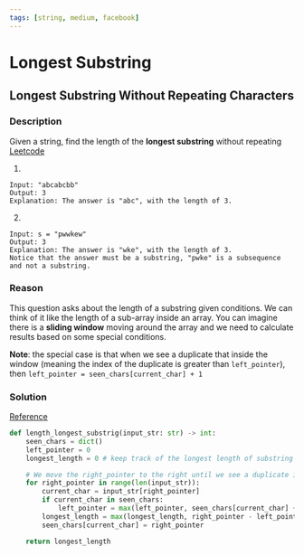 ```yaml
---
tags: [string, medium, facebook]
---
```


# Longest Substring

## Longest Substring Without Repeating Characters

### Description

Given a string, find the length of the **longest substring** without repeating
[Leetcode](https://leetcode.com/problems/longest-substring-without-repeating-characters/)

1.

```
Input: "abcabcbb"
Output: 3
Explanation: The answer is "abc", with the length of 3.
```

2.

```
Input: s = "pwwkew"
Output: 3
Explanation: The answer is "wke", with the length of 3.
Notice that the answer must be a substring, "pwke" is a subsequence and not a substring.
```

### Reason

This question asks about the length of a substring given conditions. We can think of it like the length of a sub-array inside an array. You can imagine there is a **sliding window** moving around the array and we need to calculate results based on some special conditions.

**Note**: the special case is that when we see a duplicate that inside the window (meaning the index of the duplicate is greater than `left_pointer`), then `left_pointer = seen_chars[current_char] + 1`

### Solution

[Reference](https://leetcode.com/problems/longest-substring-without-repeating-characters/solutions/347818/python3-sliding-window-o-n-with-explanation/)

```python
def length_longest_substrig(input_str: str) -> int:
    seen_chars = dict()
    left_pointer = 0
    longest_length = 0 # keep track of the longest length of substring without duplicates

    # We move the right_pointer to the right until we see a duplicate in unique_char
    for right_pointer in range(len(input_str)):
        current_char = input_str[right_pointer]
        if current_char in seen_chars:
            left_pointer = max(left_pointer, seen_chars[current_char] + 1)
        longest_length = max(longest_length, right_pointer - left_pointer + 1)
        seen_chars[current_char] = right_pointer

    return longest_length
```
